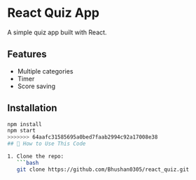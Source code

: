 
# React Quiz App

A simple quiz app built with React.

## Features
- Multiple categories
- Timer
- Score saving

## Installation
```bash
npm install
npm start
>>>>>>> 64aafc31585695a0bed7faab2994c92a17008e38
## 🔧 How to Use This Code

1. Clone the repo:
   ```bash
   git clone https://github.com/Bhushan0305/react_quiz.git

